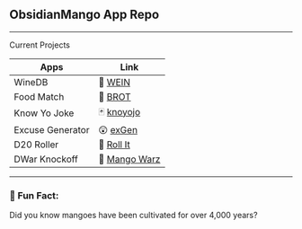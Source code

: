 ## ObsidianMango App Repo 
---
Current Projects

| Apps      | Link |
| ------------ | ------ |
| WineDB |🍷    [WEIN](https://obsidianmango.github.io/ObsidianMango/wine.html)    |
| Food Match       |🥖     [BROT](https://obsidianmango.github.io/ObsidianMango/food.html)    |
| Know Yo Joke |🃏     [knoyojo](https://obsidianmango.github.io/ObsidianMango/comedy.html)    |
| Excuse Generator |😲     [exGen](https://obsidianmango.github.io/ObsidianMango/wine.html)    |
| D20 Roller |🎲    [Roll It](https://obsidianmango.github.io/ObsidianMango/wine.html) |
| DWar Knockoff       |🥭      [Mango Warz](https://obsidianmango.github.io/ObsidianMango/mangowarz.html)     |



---

### 🦖 Fun Fact:

Did you know mangoes have been cultivated for over 4,000 years?










<!---




## Roadmap

- [x] Initial release
- [ ] Add new feature X
- [ ] Improve performance





ObsidianMango/ObsidianMango is a ✨ special ✨ repository because its `README.md` (this file) appears on your GitHub profile.
You can click the Preview link to take a look at your changes.
 old stuff 
Welcome to **MangoWars**! This project is a **dynamic web-based game** where players can engage in goods trading around the world as well as buy exciting  assets that can be sold for a chance of loss or profit. 🌴🐉



## 🛠️ Technologies Used
- **HTML5**: The backbone of our web structure.
- **CSS3**: Stylizing the game for a responsive and engaging experience.
- **JavaScript**: Making MangoWars interactive, lively requiring strategy!
- **Node.js**: Backend integration for smooth performance and scalability.

---


## 👥 Team

- **Mango** - Lead Developer, Creative Visionary 🥭


---
--->
